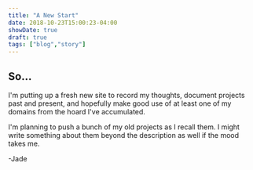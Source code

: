 ```yaml
---
title: "A New Start"
date: 2018-10-23T15:00:23-04:00
showDate: true
draft: true
tags: ["blog","story"]
---
```


So...
-------

I'm putting up a fresh new site to record my thoughts, document projects past and present, and hopefully make good use of at least one of my domains from the hoard I've accumulated.

I'm planning to push a bunch of my old projects as I recall them. I might write something about them beyond the description as well if the mood takes me.

-Jade
